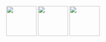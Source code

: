 <img src="https://anidea.co.uk/logos/anidea.png" width="80"> <img src="https://anidea.co.uk/logos/orangebucket.png" width="80"> <img src="https://anidea.co.uk/logos/grunson.png" width="80">



